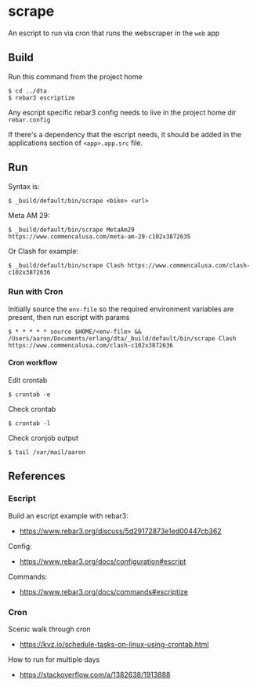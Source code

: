 # scrape

An escript to run via cron that runs the webscraper in the `web` app

## Build

Run this command from the project home
    
    $ cd ../dta
    $ rebar3 escriptize
    
Any escript specific rebar3 config needs to live in the project home dir `rebar.config`

If there's a dependency that the escript needs, it should be added in the applications section of `<app>.app.src` file.

## Run

Syntax is:

    $ _build/default/bin/scrape <bike> <url>

Meta AM 29:

    $ _build/default/bin/scrape MetaAm29 https://www.commencalusa.com/meta-am-29-c102x3872635
    
Or Clash for example:

    $ _build/default/bin/scrape Clash https://www.commencalusa.com/clash-c102x3872636

### Run with Cron

Initially source the `env-file` so the required environment variables are present, then run escript with params

    $ * * * * * source $HOME/<env-file> && /Users/aaron/Documents/erlang/dta/_build/default/bin/scrape Clash https://www.commencalusa.com/clash-c102x3872636

#### Cron workflow

Edit crontab

    $ crontab -e

Check crontab

    $ crontab -l

Check cronjob output

    $ tail /var/mail/aaron

## References

### Escript

Build an escript example with rebar3:
- https://www.rebar3.org/discuss/5d29172873e1ed00447cb362

Config:
- https://www.rebar3.org/docs/configuration#escript

Commands:
- https://www.rebar3.org/docs/commands#escriptize

### Cron

Scenic walk through cron
- https://kvz.io/schedule-tasks-on-linux-using-crontab.html

How to run for multiple days
- https://stackoverflow.com/a/1382638/1913888

